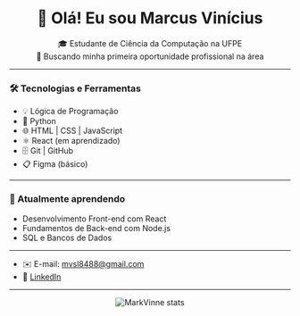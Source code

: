 <h1 align="center">👋 Olá! Eu sou Marcus Vinícius</h1>

<p align="center">
  🎓 Estudante de Ciência da Computação na UFPE <br>
  🚀 Buscando minha primeira oportunidade profissional na área <br>
</p>

---

### 🛠️ Tecnologias e Ferramentas

- 💡 Lógica de Programação
- 🐍 Python
- 🌐 HTML | CSS | JavaScript
- ⚛️ React (em aprendizado)
- 🗄️ Git | GitHub
- 📋 Figma (básico)

---

### 🌱 Atualmente aprendendo

- Desenvolvimento Front-end com React
- Fundamentos de Back-end com Node.js
- SQL e Bancos de Dados

---

- ✉️ E-mail: mvsl8488@gmail.com  
- 💼 [LinkedIn](https://www.linkedin.com/in/marcusvinicius1984)  

---

<p align="center">
  <img src="https://github-readme-stats.vercel.app/api?username=MarkVinne&show_icons=true&theme=radical" alt="MarkVinne stats" />
</p>
